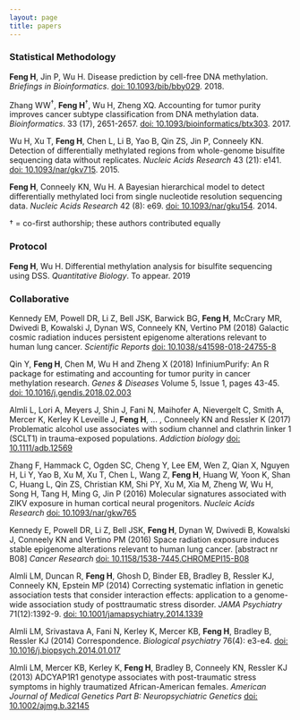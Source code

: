 ```yaml
---
layout: page
title: papers
---
```



### Statistical Methodology

**Feng H**, Jin P, Wu H. Disease prediction by cell-free DNA methylation. *Briefings in Bioinformatics*. [doi: 10.1093/bib/bby029](https://doi.org/10.1093/bib/bby029). 2018.

Zhang WW<sup>&dagger;</sup>, **Feng H**<sup>&dagger;</sup>, Wu H, Zheng XQ. Accounting for tumor purity improves cancer subtype classification from DNA methylation data. *Bioinformatics*. 33 (17), 2651-2657. [doi: 10.1093/bioinformatics/btx303](https://doi.org/10.1093/bioinformatics/btx303). 2017.

Wu H, Xu T, **Feng H**, Chen L, Li B, Yao B, Qin ZS, Jin P, Conneely KN. Detection of differentially methylated regions from whole-genome bisulfite sequencing data without replicates. *Nucleic Acids Research* 43 (21): e141. [doi: 10.1093/nar/gkv715](https://doi.org/10.1093/nar/gkv715). 2015.

**Feng H**, Conneely KN, Wu H. A Bayesian hierarchical model to detect differentially methylated loci from single nucleotide resolution sequencing data. *Nucleic Acids Research* 42 (8): e69. [doi: 10.1093/nar/gku154](https://doi.org/10.1093/nar/gku154). 2014.


&dagger; = co-first authorship; these authors contributed equally    

### Protocol 

**Feng H**, Wu H. Differential methylation analysis for bisulfite sequencing using DSS. *Quantitative Biology*. To appear. 2019

### Collaborative

Kennedy EM, Powell DR, Li Z, Bell JSK, Barwick BG, **Feng H**, McCrary MR, Dwivedi B, Kowalski J, Dynan WS, Conneely KN, Vertino PM (2018) Galactic cosmic radiation induces persistent epigenome alterations relevant to human lung cancer. *Scientific Reports* [doi: 10.1038/s41598-018-24755-8](https://doi.org/10.1038/s41598-018-24755-8) 

Qin Y, **Feng H**, Chen M, Wu H and Zheng X (2018) InfiniumPurify: An R package for estimating and accounting for tumor purity in cancer methylation research. *Genes &amp; Diseases* Volume 5, Issue 1, pages 43-45. [doi: 10.1016/j.gendis.2018.02.003](https://doi.org/10.1016/j.gendis.2018.02.003) 

Almli L, Lori A, Meyers J, Shin J, Fani N, Maihofer A, Nievergelt C, Smith A, Mercer K, Kerley K Leveille J, **Feng H**, ... , Conneely KN and Ressler K (2017) Problematic alcohol use associates with sodium channel and clathrin linker 1 (SCLT1) in trauma-exposed populations. *Addiction biology* [doi: 10.1111/adb.12569](https://doi.org/10.1111/adb.12569)

Zhang F, Hammack C, Ogden SC, Cheng Y, Lee EM, Wen Z, Qian X, Nguyen H, Li Y, Yao B, Xu M, Xu T, Chen L, Wang Z, **Feng H**, Huang W, Yoon K, Shan C, Huang L, Qin ZS, Christian KM, Shi PY, Xu M, Xia M, Zheng W, Wu H, Song H, Tang H, Ming G, Jin P (2016) Molecular signatures associated with ZIKV exposure in human cortical neural progenitors. *Nucleic Acids Research* [doi: 10.1093/nar/gkw765](https://doi.org/10.1093/nar/gkw765)

Kennedy E, Powell DR, Li Z, Bell JSK, **Feng H**, Dynan W, Dwivedi B, Kowalski J, Conneely KN and Vertino PM (2016) Space radiation exposure induces stable epigenome alterations relevant to human lung cancer. [abstract nr B08] *Cancer Research* [doi: 10.1158/1538-7445.CHROMEPI15-B08](https://doi.org/10.1158/1538-7445.CHROMEPI15-B08)

Almli LM, Duncan R, **Feng H**, Ghosh D, Binder EB, Bradley B, Ressler KJ, Conneely KN, Epstein MP (2014) Correcting systematic inflation in genetic association tests that consider interaction effects: application to a genome-wide association study of posttraumatic stress disorder. *JAMA Psychiatry* 71(12):1392-9. [doi: 10.1001/jamapsychiatry.2014.1339](https://doi.org/10.1001/jamapsychiatry.2014.1339)

Almli LM, Srivastava A, Fani N, Kerley K, Mercer KB, **Feng H**, Bradley B, Ressler KJ (2014) Correspondence. *Biological psychiatry* 76(4): e3-e4. [doi: 10.1016/j.biopsych.2014.01.017](https://doi.org/10.1016/j.biopsych.2014.01.017)

Almli LM, Mercer KB, Kerley K, **Feng H**, Bradley B, Conneely KN, Ressler KJ (2013) ADCYAP1R1 genotype associates with post-traumatic stress symptoms in highly traumatized African-American females. *American Journal of Medical Genetics Part B: Neuropsychiatric Genetics* [doi: 10.1002/ajmg.b.32145](https://doi.org/10.1002/ajmg.b.32145)
